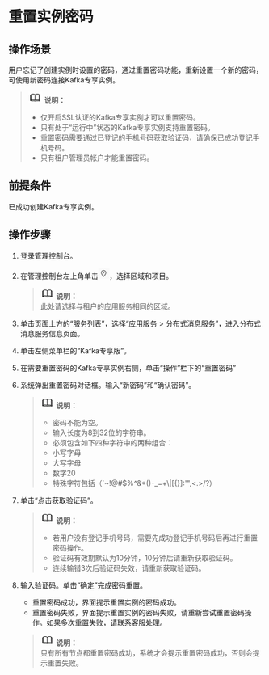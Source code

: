 # 重置实例密码<a name="dms-ug-180718001"></a>

## 操作场景<a name="section33628036"></a>

用户忘记了创建实例时设置的密码，通过重置密码功能，重新设置一个新的密码，可使用新密码连接Kafka专享实例。

>![](public_sys-resources/icon-note.gif) **说明：**   
>-   仅开启SSL认证的Kafka专享实例才可以重置密码。  
>-   只有处于“运行中”状态的Kafka专享实例支持重置密码。  
>-   重置密码需要通过已登记的手机号码获取验证码，请确保已成功登记手机号码。  
>-   只有租户管理员帐户才能重置密码。  

## 前提条件<a name="section34216874"></a>

已成功创建Kafka专享实例。

## 操作步骤<a name="section12258217288"></a>

1.  登录管理控制台。
2.  在管理控制台左上角单击![](figures/icon-region.png)，选择区域和项目。

    >![](public_sys-resources/icon-note.gif) **说明：**   
    >此处请选择与租户的应用服务相同的区域。  

3.  单击页面上方的“服务列表”，选择“应用服务 \> 分布式消息服务”，进入分布式消息服务信息页面。
4.  单击左侧菜单栏的“Kafka专享版”。
5.  在需要重置密码的Kafka专享实例右侧，单击“操作”栏下的“重置密码”
6.  系统弹出重置密码对话框。输入“新密码”和“确认密码”。

    >![](public_sys-resources/icon-note.gif) **说明：**   
    >-   密码不能为空。  
    >-   输入长度为8到32位的字符串。  
    >-   必须包含如下四种字符中的两种组合：  
    >    -   小写字母  
    >    -   大写字母  
    >    -   数字20  
    >    -   特殊字符包括（\`~!@\#$%^&\*\(\)-\_=+\\|\[\{\}\]:'",<.\>/?）  

7.  单击“点击获取验证码”。

    >![](public_sys-resources/icon-note.gif) **说明：**   
    >-   若用户没有登记手机号码，需要先成功登记手机号码后再进行重置密码操作。  
    >-   验证码有效期默认为10分钟，10分钟后请重新获取验证码。  
    >-   连续输错3次后验证码失效，请重新获取验证码。  

8.  输入验证码。单击“确定”完成密码重置。

    -   重置密码成功，界面提示重置实例的密码成功。
    -   重置密码失败，界面提示重置实例的密码失败，请重新尝试重置密码操作。如果多次重置失败，请联系客服处理。

    >![](public_sys-resources/icon-note.gif) **说明：**   
    >只有所有节点都重置密码成功，系统才会提示重置密码成功，否则会提示重置失败。  


